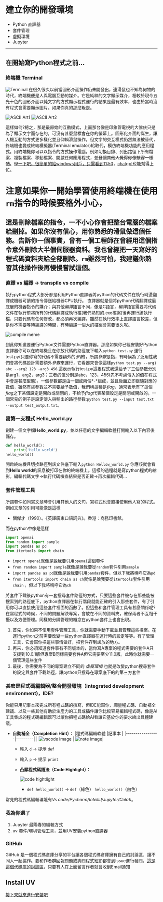 # 建立你的開發環境  

- Python 直譯器  
- 套件管理  
- 虛擬環境  
- Jupyter  

---  
## 在開始寫Python程式之前...


### 終端機 Terminal

![Terminal](https://upload.wikimedia.org/wikipedia/commons/thumb/9/9f/DEC_VT100_terminal_transparent.png/250px-DEC_VT100_terminal_transparent.png)
在很久很久以前當圖形介面操作仍未開發出，連滑鼠也不知為何物的時代，終端機便是人與電腦互動的媒介。它是純粹的文字顯示媒介，相較於現今五光十色的圖形介面以純文字的方式顯示程式運行的結果是最有效率，也由於當時沒有程式會需要顯示圖片。如果你真的那麼叛逆。

![ASCII Art1](https://velvetyne.fr/site/assets/files/2889/image-1.png)
![ASCII Art2](https://blog.filestack.com/wp-content/uploads/2017/01/Screen-Shot-2017-01-27-at-3.10.33-PM.png)

這樣如何?總之，那是最原始的互動模式，上面那台像是印象管電視的大傢伙只是為了顯示文字而存在的，可沒有甚麼鼠標會在你的螢幕上。圖形化介面的誕生，讓人機互動的方式更多樣化並且仰賴滑鼠操作，但文字的交互模式仍然無法被替代，終端機也變成終端模擬器(Terminal emulator)給取代，模仿終端機功能的應用程式。用終端機你可以以指令的方式操作電腦，例如切換目錄、列出路徑下所有檔案、複製檔案、移動檔案、開啟任何應用程式，~~並且讓其他人覺得你像駭客一樣酷~~。[學一下吧，很簡單的](https://www.youtube.com/watch?v=meI1f_N5ArI)[給windows用戶，只需看到11:50](https://www.youtube.com/watch?v=-fzO7iWCSWY)，[chatgpt](https://chatgpt.com/)也能幫得上忙。

# 注意如果你一開始學習使用終端機在使用`rm`指令的時候要格外小心，
## 這是刪除檔案的指令，一不小心你會把整台電腦的檔案給刪掉。如果你沒有信心，用你熟悉的滑鼠做這個任務。告訴你一個事實，曾有一個工程師在曾經用這個指令意外刪除大半個伺服器資料。我也曾經把一天寫好的程式碼資料夾給全部刪除。`rm`雖然可怕，我建議你熟習其他操作後再慢慢嘗試這個。


### 直譯 vs 編譯 -> transpile vs compile

執行python程式大部分都是利用Python直譯器將python的代碼文件在執行時邊翻譯成機器可讀的指令傳送給機器CPU執行。 直譯器就是個將python代碼翻譯成最底層的機器指令的媒介；與其他*編譯*語言不同，像是C語言，*編譯*語言需要將代碼文件在執行前將所有的代碼翻譯成執行檔(我們熟知的.exe檔案)後再運行該執行檔，只要代碼有任何修改，都必須再次編譯。雖然在執行效率上直譯語言較差，但是你不需要等待編譯的時間，有時編譯一個大的檔案會需要很久呢。

![compile meme](https://www.incredibuild.com/wp-content/uploads/2021/07/meme-1_fencing.jpg)

到此你知道要運行Python文件需要Python直譯器。那麼如果你已經安裝好Python直譯器你可以在終端機且在你放代碼的路徑底下輸入`python test.py` 運行test.py(只要你寫的代碼不需要額外的*參數*)，所謂*參數*是指，有時候為了泛用性我們會將代碼設計需要額外*參數*來運行，它看器來會像這樣`python test.py --arg1 abc --arg2 123 -arg3 456` 這表示執行test.py這隻程式我還給予了三個參數分別是arg1，arg2，arg3；三者的值分別是abc，123，456(先不考慮傳入的值在程式中會是甚麼型態)。一個參數都是由一個或兩個\*-\*組成，並且後面立即跟隨對應的數值，雖然有些參數並不需要給予數值，我們稱這種是*flag*，通常表示有了這個*flag*之下某個設定是開啟或關閉的，不給予*flag*代表某個設定是關閉或開啟的。一個常見的例子是設定傳入與輸出的路徑參數:`python test.py --input test.txt --output test_output.txt`。

### 寫第一支程式 Hello_world.py

創建一個文字檔**Hello_world.py**，並以任意的文字編輯軟體打開輸入以下內容後儲存。

```python
def hello_world():
    print('Hello world')
hello_world()
```  
開啟終端機且切換路徑到該文件底下輸入`python Hellow_world.py` 你應該就會看到**Hello world**的訊息被打印在你的終端機上。這樣的過程就是寫python程式的縮影，編輯代碼文字->執行代碼檢查結果是否正確->再次編輯代碼...


### 套件管理工具

所謂套件如同寫文章時會引用其他人的文句，寫程式也會直接使用他人寫的程式。例如文章的引用可能像是這樣

- 關傑才（1990）。《英譯廣東口語詞典》。香港：商務印書館。

而在python中像是這樣

```python
import openai
from random import sample
import pandas as pd
from itertools import chain
```
* `import openai`就像是說我要引用`openai`這個套件
* `from random import sample`就像是說我要從`random`套件引用`sample`
* `import pandas as pd`就像是說我要引用`pandas`套件，但以下我將稱呼它為`pd`
* `from itertools import chain as ch`就像是說我要從`itertools`套件引用 `chain` ，但以下我將稱呼它為`ch`

將套件下載後python有一套搜尋套件路徑的方式，只要這些套件被存在那些能被搜索到的路徑底下，python直譯器在執行階段就能正確的引入那些套件，有了引用你可以直接使用這些套件裡面的函數了。但這些和套件管理工具有甚麼關係呢? 在寫程式的時候，不同的問題解決專案，會放在不同的資料夾，確保兩者不互相干擾以及方便管理。同樣的分隔管理的概念在python套件上也會出現。

1. 首先，你如果不使用套件管理工具，你就需要手動下載並且管理這些檔案。在運行python之前需要改變一些python直譯器在運行時的設定等等。有了管理工具，它會幫你把這些事情做好，把套件存到該放的地方。
2. 再來，你必須知道套件事有不同版本的，當你寫A專案的程式需要的套件A只支援到10.0.1版但專案B同樣需要套件A但它需要至少11.0版。此時你就需要一個管理這些套件
3. 最後，你需要為不同的專案建立不同的 *虛擬環境* 也就是改變python搜尋套件的設定與套件下載路徑，讓python只搜尋在專案底下的的第三方套件

### 甚麼是程式碼編輯器/整合開發環境（integrated development environment)，IDE?

你能只用記事本來完成所有程式碼的撰寫，但IDE能幫你，調量程式碼、自動補全建議、以及一些其他有助於生產力的工具或插件讓你比較容易編輯程式碼，像是AI工具集成的程式碼編輯器可以讓你把程式碼給AI看讓它基於你的要求給出具體建議。

- **自動補全（Completion Hint）：**
    |程式碼編輯軟體   |記事本   |
    |-----------------|---------|
        | ![vscode image](https://i.sstatic.net/RCO3y.png) | ![note image](https://github.com/user-attachments/assets/aebf8c95-78b4-42f4-a1d7-0ef525a38bd4)|

    - 輸入 `d` -> 提示 `def`  
    - 輸入 `p` -> 提示 `print`  

    - **凸顯程式碼語法（Code Highlight）：**

        ![code hightlight](https://www.figma.com/community/resource/a76d3639-c5f0-49f2-992e-d6716f21f261/thumbnail)
        - `def hello_world()` -> `def`（綠色） `hello_world()`（白色）  

常見的程式碼編輯環境有*Vs code/Pycharm/IntelliJ/Jupyter/Colab*。

### 我為你選了

1. Jupyter 最陽春的編輯方式
2. uv 套件/環境管理工具，並用UV安裝python直譯器


### GitHub

GitHub 是一個程式碼倉庫分享的平台讓各個程式碼倉庫擁有自己的討論區，讓不同人一起協作。要和作者群回報問題或詢問程式細節都會到Issue進行發問，[這是這個代碼庫的討論區](https://github.com/nelson202277/Python101/issues)，只要有人在上面留言作者就會收到Email通知



## Install UV
[接下來就來進行安裝吧](../doc/UV_zh.md)

